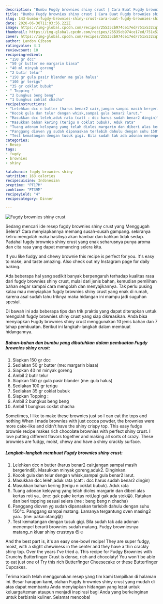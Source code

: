 ```yaml
---
description: "Bumbu Fugdy brownies shiny crust | Cara Buat Fugdy brownies shiny crust Yang Sedap"
title: "Bumbu Fugdy brownies shiny crust | Cara Buat Fugdy brownies shiny crust Yang Sedap"
slug: 143-bumbu-fugdy-brownies-shiny-crust-cara-buat-fugdy-brownies-shiny-crust-yang-sedap
date: 2020-06-30T11:03:56.222Z
image: https://img-global.cpcdn.com/recipes/25535cb974ce17ed/751x532cq70/fugdy-brownies-shiny-crust-foto-resep-utama.jpg
thumbnail: https://img-global.cpcdn.com/recipes/25535cb974ce17ed/751x532cq70/fugdy-brownies-shiny-crust-foto-resep-utama.jpg
cover: https://img-global.cpcdn.com/recipes/25535cb974ce17ed/751x532cq70/fugdy-brownies-shiny-crust-foto-resep-utama.jpg
author: Landon Gibson
ratingvalue: 4.1
reviewcount: 10
recipeingredient:
- "150 gr dcc"
- "50 gr butter me margarin biasa"
- "40 ml minyak goreng"
- "2 butir telur"
- "150 gr gula pasir blander me gula halus"
- "100 gr terigu"
- "35 gr coklat bubuk"
- " Topping "
- "2 bungkus beng beng"
- "1 bungkus coklat chacha"
recipeinstructions:
- "Lelehkan dcc n butter (harus benar2 cair,jangan sampai masih bergerindil). Masukkan minyak goreng,aduk2. Dinginkan."
- "Kocok gula dan telur dengan whisk,sampai gula benar2 larut."
- "Masukkan dcc leleh,aduk rata (catt : dcc harus sudah benar2 dingin)"
- "Masukkan bahan kering (terigu n coklat bubuk). Aduk rata"
- "Tuang adonan keloyang yang telah dioles margarin dan diberi alas kertas roti ya.. (me: gak pake kertas roti,lagi gak ada stok😁). Ratakan dan beri topping sesuai selera (me : beng beng n chacha)"
- "Panggang dioven yg sudah dipanaskan terlebih dahulu dengan suhu 150°c. Panggang sampai matang. Lamanya tergantung oven masing2 yaa.. (me: pakai otang😁)"
- "Test kematangan dengan tusuk gigi. Bila sudah tak ada adonan menempel berarti brownies sudah matang. Fudgy browniesnya matang..n kluar shiny crustnya 😉☺"
categories:
- Resep
tags:
- fugdy
- brownies
- shiny

katakunci: fugdy brownies shiny 
nutrition: 163 calories
recipecuisine: Indonesian
preptime: "PT17M"
cooktime: "PT39M"
recipeyield: "4"
recipecategory: Dinner

---
```



![Fugdy brownies shiny crust](https://img-global.cpcdn.com/recipes/25535cb974ce17ed/751x532cq70/fugdy-brownies-shiny-crust-foto-resep-utama.jpg)

Sedang mencari ide resep fugdy brownies shiny crust yang Menggugah Selera? Cara menyiapkannya memang susah-susah gampang. sekiranya keliru mengolah maka hasilnya akan hambar dan bahkan tidak sedap. Padahal fugdy brownies shiny crust yang enak seharusnya punya aroma dan cita rasa yang dapat memancing selera kita.

If you like fudgy and chewy brownie this recipe is perfect for you. It&#39;s easy to make, and taste amazing. Also check out my Instagram page for daily baking.

Ada beberapa hal yang sedikit banyak berpengaruh terhadap kualitas rasa dari fugdy brownies shiny crust, mulai dari jenis bahan, kemudian pemilihan bahan segar sampai cara mengolah dan menyajikannya. Tak perlu pusing kalau mau menyiapkan fugdy brownies shiny crust yang enak di rumah, karena asal sudah tahu triknya maka hidangan ini mampu jadi suguhan spesial.


Di bawah ini ada beberapa tips dan trik praktis yang dapat diterapkan untuk mengolah fugdy brownies shiny crust yang siap dikreasikan. Anda bisa menyiapkan Fugdy brownies shiny crust menggunakan 10 jenis bahan dan 7 tahap pembuatan. Berikut ini langkah-langkah dalam membuat hidangannya.

<!--inarticleads1-->

##### Bahan-bahan dan bumbu yang dibutuhkan dalam pembuatan Fugdy brownies shiny crust:

1. Siapkan 150 gr dcc
1. Sediakan 50 gr butter (me: margarin biasa)
1. Siapkan 40 ml minyak goreng
1. Ambil 2 butir telur
1. Siapkan 150 gr gula pasir blander (me: gula halus)
1. Sediakan 100 gr terigu
1. Sediakan 35 gr coklat bubuk
1. Siapkan  Topping :
1. Ambil 2 bungkus beng beng
1. Ambil 1 bungkus coklat chacha


Sometimes, I like to make these brownies just so I can eat the tops and nothing When I made brownies with just cocoa powder, the brownies were more cake-like and didn&#39;t have the shiny crispy top. This easy fudge brownie recipe makes rich chocolate brownies with perfect shiny crust. I love putting different flavors together and making all sorts of crazy. These brownies are fudgy, moist, chewy and have a shiny crackly surface. 

<!--inarticleads2-->

##### Langkah-langkah membuat Fugdy brownies shiny crust:

1. Lelehkan dcc n butter (harus benar2 cair,jangan sampai masih bergerindil). Masukkan minyak goreng,aduk2. Dinginkan.
1. Kocok gula dan telur dengan whisk,sampai gula benar2 larut.
1. Masukkan dcc leleh,aduk rata (catt : dcc harus sudah benar2 dingin)
1. Masukkan bahan kering (terigu n coklat bubuk). Aduk rata
1. Tuang adonan keloyang yang telah dioles margarin dan diberi alas kertas roti ya.. (me: gak pake kertas roti,lagi gak ada stok😁). Ratakan dan beri topping sesuai selera (me : beng beng n chacha)
1. Panggang dioven yg sudah dipanaskan terlebih dahulu dengan suhu 150°c. Panggang sampai matang. Lamanya tergantung oven masing2 yaa.. (me: pakai otang😁)
1. Test kematangan dengan tusuk gigi. Bila sudah tak ada adonan menempel berarti brownies sudah matang. Fudgy browniesnya matang..n kluar shiny crustnya 😉☺


And the best part is, it&#39;s an easy one-bowl recipe! They are super fudgy, moist, with a slight chewiness in the center and they have a thin crackly shiny top. Over the years I&#39;ve tried a. This recipe for Fudgy Brownies with Crunchy Butterfinger Crust is dense, rich and chocolaty! You won&#39;t be able to eat just one of Try this rich Butterfinger Cheesecake or these Butterfinger Cupcakes. 

Terima kasih telah menggunakan resep yang tim kami tampilkan di halaman ini. Besar harapan kami, olahan Fugdy brownies shiny crust yang mudah di atas dapat membantu Anda menyiapkan hidangan yang lezat untuk keluarga/teman ataupun menjadi inspirasi bagi Anda yang berkeinginan untuk berbisnis kuliner. Selamat mencoba!
